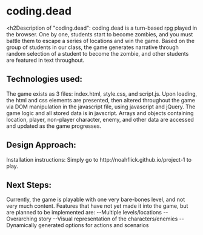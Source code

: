 <h1>coding.dead</h1>

<h2Description of "coding.dead":</h2>
coding.dead is a turn-based rpg played in the browser.
One by one, students start to become zombies, and you must battle them to escape a series of locations and win the game.
Based on the group of students in our class, the game generates narrative through random
selection of a student to become the zombie, and other students are featured in text throughout.

<h2>Technologies used:</h2>
The game exists as 3 files: index.html, style.css, and script.js.
Upon loading, the html and css elements are presented, then altered throughout the game
via DOM manipulation in the javascript file, using javascript and jQuery. 
The game logic and all stored data is in javscript. Arrays and objects containing location, 
player, non-player character, enemy, and other data are accessed and updated as the game progresses.

<h2>Design Approach:</h2
The game is intended to be a journey through several locations. This was the basis of the graphical presentation.
As events happen, the player is informed of events through text and visual feedback. Injecting humor and customization was
a central component. Structure and concepts were implemented that affect future iterations of the game beyond the first level.

<h2>Installation instructions:</h2>
Simply go to http://noahflick.github.io/project-1 to play.

<h2>Next Steps:</h2>
Currently, the game is playable with one very bare-bones level, and not very much content.
Features that have not yet made it into the game, but are planned to be implemented are:
--Multiple levels/locations
--Overarching story
--Visual representation of the characters/enemies
--Dynamically generated options for actions and scenarios



